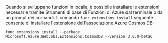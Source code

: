 Quando si sviluppano funzioni in locale, è possibile installare le estensioni necessarie tramite Strumenti di base di Funzioni di Azure dal terminale o da un prompt dei comandi. Il comando `func extensions install` seguente consente di installare l'estensione dell'associazione Azure Cosmos DB:

```
func extensions install --package Microsoft.Azure.WebJobs.Extensions.CosmosDB --version 3.0.0-beta6 
```
